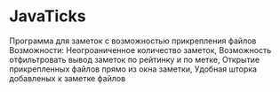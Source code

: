 # JavaTicks
Программа для заметок с возможностью прикрепления файлов
Возможности:
Неогроаниченное количество заметок,
Возможность отфильтровать вывод заметок по рейтинку и по метке,
Открытие прикрепленных файлов прямо из окна заметки,
Удобная шторка добавленых к заметке файлов
